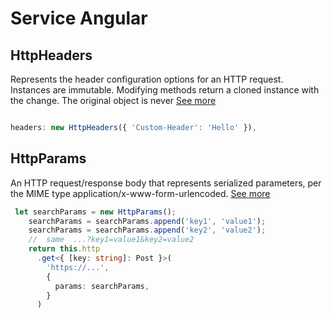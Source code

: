 # Service Angular

## HttpHeaders
Represents the header configuration options for an HTTP request. Instances are immutable. Modifying methods return a cloned instance with the change. The original object is never
[See more](https://angular.io/api/common/http/HttpHeaders)

 ```ts

 headers: new HttpHeaders({ 'Custom-Header': 'Hello' }),

 ```

## HttpParams
An HTTP request/response body that represents serialized parameters, per the MIME type application/x-www-form-urlencoded.
[See more](https://angular.io/api/common/http/HttpParams)

```ts
 let searchParams = new HttpParams();
    searchParams = searchParams.append('key1', 'value1');
    searchParams = searchParams.append('key2', 'value2');
    //  same  ...?key1=value1&key2=value2
    return this.http
      .get<{ [key: string]: Post }>(
        'https://...',
        {
          params: searchParams,
        }
      )
```
